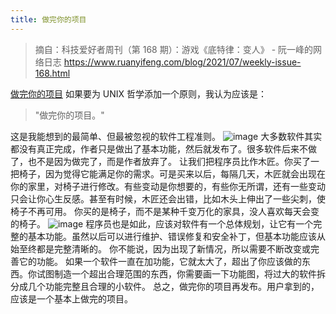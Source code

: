 ```yaml
---
title: 做完你的项目
---
```


> 摘自：科技爱好者周刊（第 168 期）：游戏《底特律：变人》 - 阮一峰的网络日志 https://www.ruanyifeng.com/blog/2021/07/weekly-issue-168.html

[做完你的项目](https://250bpm.com/blog:50/)
如果要为 UNIX 哲学添加一个原则，我认为应该是：

> "做完你的项目。"

这是我能想到的最简单、但最被忽视的软件工程准则。
![image](https://cdn.beekka.com/blogimg/asset/202107/bg2021072207.jpg)
大多数软件其实都没有真正完成，作者只是做出了基本功能，然后就发布了。很多软件后来不做了，也不是因为做完了，而是作者放弃了。
让我们把程序员比作木匠。你买了一把椅子，因为觉得它能满足你的需求。可是买来以后，每隔几天，木匠就会出现在你的家里，对椅子进行修改。有些变动是你想要的，有些你无所谓，还有一些变动只会让你心生反感。甚至有时候，木匠还会出错，比如木头上伸出了一些尖刺，使椅子不再可用。
你买的是椅子，而不是某种千变万化的家具，没人喜欢每天会变的椅子。
![image](https://cdn.beekka.com/blogimg/asset/202107/bg2021072208.jpg)
程序员也是如此，应该对软件有一个总体规划，让它有一个完整的基本功能。虽然以后可以进行维护、错误修复和安全补丁，但基本功能应该从始至终都是完整清晰的。
你不能说，因为出现了新情况，所以需要不断改变或完善它的功能。 如果一个软件一直在加功能，它就太大了，超出了你应该做的东西。你试图制造一个超出合理范围的东西，你需要画一下功能图，将过大的软件拆分成几个功能完整且合理的小软件。
总之，做完你的项目再发布。用户拿到的，应该是一个基本上做完的项目。
